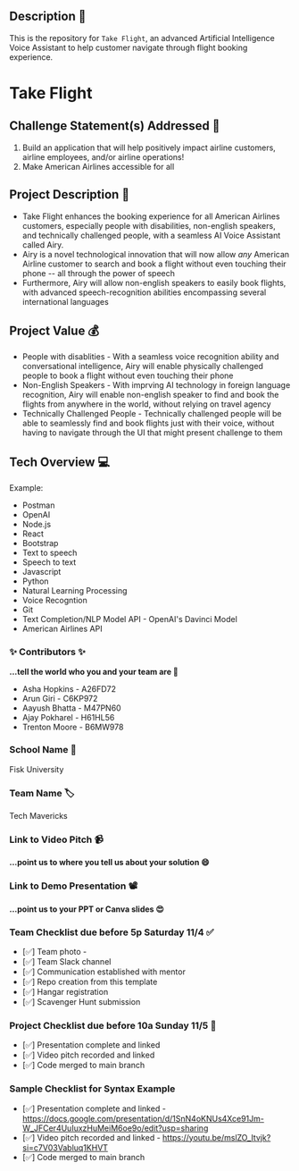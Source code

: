 ## Description 🚨

This is the repository for `Take Flight`, an advanced Artificial Intelligence Voice Assistant to help customer navigate through flight booking experience.

# Take Flight

## Challenge Statement(s) Addressed 🎯

1. Build an application that will help positively impact airline customers, airline employees, and/or airline operations!
2. Make American Airlines accessible for all

## Project Description 🤯

- Take Flight enhances the booking experience for all American Airlines customers, especially people with disabilities, non-english speakers, and technically challenged people, with a seamless AI Voice Assistant called Airy.
- Airy is a novel technological innovation that will now allow _any_ American Airline customer to search and book a flight without even touching their phone -- all through the power of speech
- Furthermore, Airy will allow non-english speakers to easily book flights, with advanced speech-recognition abilities encompassing several international languages

## Project Value 💰

- People with disablities - With a seamless voice recognition ability and conversational intelligence, Airy will enable physically challenged people to book a flight without even touching their phone
- Non-English Speakers - With imprving AI technology in foreign language recognition, Airy will enable non-english speaker to find and book the flights from anywhere in the world, without relying on travel agency
- Technically Challenged People - Technically challenged people will be able to seamlessly find and book flights just with their voice, without having to navigate through the UI that might present challenge to them

## Tech Overview 💻

Example:

- Postman
- OpenAI
- Node.js
- React
- Bootstrap
- Text to speech
- Speech to text
- Javascript
- Python
- Natural Learning Processing
- Voice Recogntion
- Git
- Text Completion/NLP Model API - OpenAI's Davinci Model
- American Airlines API

### ✨ Contributors ✨

**...tell the world who you and your team are 🙂**

- Asha Hopkins - A26FD72
- Arun Giri - C6KP972
- Aayush Bhatta - M47PN60
- Ajay Pokharel - H61HL56
- Trenton Moore - B6MW978

### School Name 🏫

Fisk University

### Team Name 🏷

Tech Mavericks

### Link to Video Pitch 📹

**...point us to where you tell us about your solution 😄**

### Link to Demo Presentation 📽

**...point us to your PPT or Canva slides 😍**

### Team Checklist due before 5p Saturday 11/4 ✅

- [✅] Team photo -
- [✅] Team Slack channel
- [✅] Communication established with mentor
- [✅] Repo creation from this template
- [✅] Hangar registration
- [✅] Scavenger Hunt submission

### Project Checklist due before 10a Sunday 11/5 🏁

- [✅] Presentation complete and linked
- [✅] Video pitch recorded and linked
- [✅] Code merged to main branch

### Sample Checklist for Syntax Example

- [✅] Presentation complete and linked - https://docs.google.com/presentation/d/1SnN4oKNUs4Xce91Jm-W_JFCer4UuIuxzHuMeiM6oe9o/edit?usp=sharing
- [✅] Video pitch recorded and linked - https://youtu.be/mslZO_Itvjk?si=c7V03Vabluq1KHVT
- [✅] Code merged to main branch
